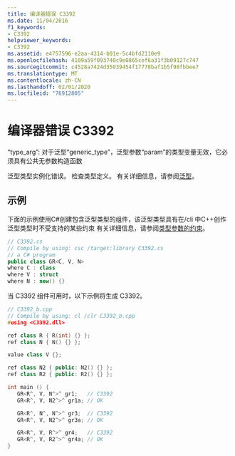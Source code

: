 ```yaml
---
title: 编译器错误 C3392
ms.date: 11/04/2016
f1_keywords:
- C3392
helpviewer_keywords:
- C3392
ms.assetid: e4757596-e2aa-4314-b01e-5c4bfd2110e9
ms.openlocfilehash: 4109a59f093740c9e0865cef6a31f3b09127c747
ms.sourcegitcommit: c4528a7424d35039454f17778baf1b5f98fbbee7
ms.translationtype: MT
ms.contentlocale: zh-CN
ms.lasthandoff: 02/01/2020
ms.locfileid: "76912805"
---
```

# <a name="compiler-error-c3392"></a>编译器错误 C3392

“type_arg”: 对于泛型“generic_type”，泛型参数“param”的类型变量无效，它必须具有公共无参数构造函数

泛型类型实例化错误。 检查类型定义。 有关详细信息，请参阅[泛型](../../extensions/generics-cpp-component-extensions.md)。

## <a name="example"></a>示例

下面的示例使用C#创建包含泛型类型的组件，该泛型类型具有在/cli 中C++创作泛型类型时不受支持的某些约束 有关详细信息，请参阅[类型参数的约束](/dotnet/csharp/programming-guide/generics/constraints-on-type-parameters)。

```csharp
// C3392.cs
// Compile by using: csc /target:library C3392.cs
// a C# program
public class GR<C, V, N>
where C : class
where V : struct
where N : new() {}
```

当 C3392 组件可用时，以下示例将生成 C3392。

```cpp
// C3392_b.cpp
// Compile by using: cl /clr C3392_b.cpp
#using <C3392.dll>

ref class R { R(int) {} };
ref class N { N() {} };

value class V {};

ref class N2 { public: N2() {} };
ref class R2 { public: R2() {} };

int main () {
   GR<R^, V, N^>^ gr1;   // C3392
   GR<R^, V, N2^>^ gr1a; // OK

   GR<R^, N^, N^>^ gr3;  // C3392
   GR<R^, V, N2^>^ gr3a; // OK

   GR<R^, V, R^>^ gr4;   // C3392
   GR<R^, V, R2^>^ gr4a; // OK
}
```